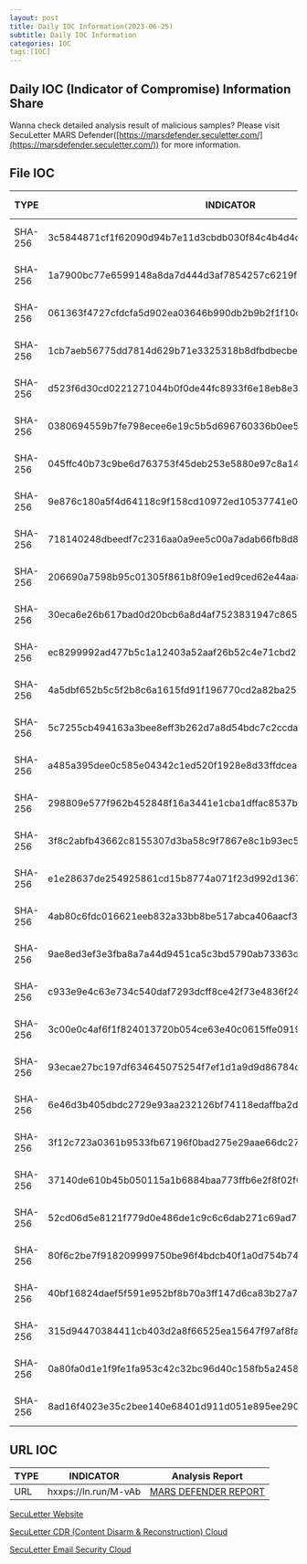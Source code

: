 ```yaml
---
layout: post
title: Daily IOC Information(2023-06-25)
subtitle: Daily IOC Information
categories: IOC
tags:[IOC]
---
```


## **Daily IOC (Indicator of Compromise) Information Share**

Wanna check detailed analysis result of malicious samples? Please visit SecuLetter MARS Defender([https://marsdefender.seculetter.com/](https://marsdefender.seculetter.com/)) for more information.

## File IOC
| TYPE | INDICATOR | Analysis Report |
| --- | --- | --- |
| SHA-256 | 3c5844871cf1f62090d94b7e11d3cbdb030f84c4b4d4d7e69a62e29ccfa878b9 | [MARS DEFENDER REPORT](https://marsdefender.seculetter.com/?hash=3c5844871cf1f62090d94b7e11d3cbdb030f84c4b4d4d7e69a62e29ccfa878b9) |
| SHA-256 | 1a7900bc77e6599148a8da7d444d3af7854257c6219f5f524dc756039d05988e | [MARS DEFENDER REPORT](https://marsdefender.seculetter.com/?hash=1a7900bc77e6599148a8da7d444d3af7854257c6219f5f524dc756039d05988e) |
| SHA-256 | 061363f4727cfdcfa5d902ea03646b990db2b9b2f1f10c4e2a175598093b8db3 | [MARS DEFENDER REPORT](https://marsdefender.seculetter.com/?hash=061363f4727cfdcfa5d902ea03646b990db2b9b2f1f10c4e2a175598093b8db3) |
| SHA-256 | 1cb7aeb56775dd7814d629b71e3325318b8dfbdbecbe62a280b2395f381b5dea | [MARS DEFENDER REPORT](https://marsdefender.seculetter.com/?hash=1cb7aeb56775dd7814d629b71e3325318b8dfbdbecbe62a280b2395f381b5dea) |
| SHA-256 | d523f6d30cd0221271044b0f0de44fc8933f6e18eb8e3a6e010d6ad509372ca3 | [MARS DEFENDER REPORT](https://marsdefender.seculetter.com/?hash=d523f6d30cd0221271044b0f0de44fc8933f6e18eb8e3a6e010d6ad509372ca3) |
| SHA-256 | 0380694559b7fe798ecee6e19c5b5d696760336b0ee5360780b15cfebe0fab8d | [MARS DEFENDER REPORT](https://marsdefender.seculetter.com/?hash=0380694559b7fe798ecee6e19c5b5d696760336b0ee5360780b15cfebe0fab8d) |
| SHA-256 | 045ffc40b73c9be6d763753f45deb253e5880e97c8a1432d3a862b69be472546 | [MARS DEFENDER REPORT](https://marsdefender.seculetter.com/?hash=045ffc40b73c9be6d763753f45deb253e5880e97c8a1432d3a862b69be472546) |
| SHA-256 | 9e876c180a5f4d64118c9f158cd10972ed10537741e0b8f7891cf014e7e6e89d | [MARS DEFENDER REPORT](https://marsdefender.seculetter.com/?hash=9e876c180a5f4d64118c9f158cd10972ed10537741e0b8f7891cf014e7e6e89d) |
| SHA-256 | 718140248dbeedf7c2316aa0a9ee5c00a7adab66fb8d8781dcb153fcbfb1c786 | [MARS DEFENDER REPORT](https://marsdefender.seculetter.com/?hash=718140248dbeedf7c2316aa0a9ee5c00a7adab66fb8d8781dcb153fcbfb1c786) |
| SHA-256 | 206690a7598b95c01305f861b8f09e1ed9ced62e44aa86438449af3a9bcce871 | [MARS DEFENDER REPORT](https://marsdefender.seculetter.com/?hash=206690a7598b95c01305f861b8f09e1ed9ced62e44aa86438449af3a9bcce871) |
| SHA-256 | 30eca6e26b617bad0d20bcb6a8d4af7523831947c865b58773e147fcbe566d26 | [MARS DEFENDER REPORT](https://marsdefender.seculetter.com/?hash=30eca6e26b617bad0d20bcb6a8d4af7523831947c865b58773e147fcbe566d26) |
| SHA-256 | ec8299992ad477b5c1a12403a52aaf26b52c4e71cbd278ab821b76160a7cbe5a | [MARS DEFENDER REPORT](https://marsdefender.seculetter.com/?hash=ec8299992ad477b5c1a12403a52aaf26b52c4e71cbd278ab821b76160a7cbe5a) |
| SHA-256 | 4a5dbf652b5c5f2b8c6a1615fd91f196770cd2a82ba257080a17a864c813cd9d | [MARS DEFENDER REPORT](https://marsdefender.seculetter.com/?hash=4a5dbf652b5c5f2b8c6a1615fd91f196770cd2a82ba257080a17a864c813cd9d) |
| SHA-256 | 5c7255cb494163a3bee8eff3b262d7a8d54bdc7c2ccda3cbb1a5406e67e5e1d9 | [MARS DEFENDER REPORT](https://marsdefender.seculetter.com/?hash=5c7255cb494163a3bee8eff3b262d7a8d54bdc7c2ccda3cbb1a5406e67e5e1d9) |
| SHA-256 | a485a395dee0c585e04342c1ed520f1928e8d33ffdceac29cf689ebed85f2781 | [MARS DEFENDER REPORT](https://marsdefender.seculetter.com/?hash=a485a395dee0c585e04342c1ed520f1928e8d33ffdceac29cf689ebed85f2781) |
| SHA-256 | 298809e577f962b452848f16a3441e1cba1dffac8537b68689e5a3c6fd24b24d | [MARS DEFENDER REPORT](https://marsdefender.seculetter.com/?hash=298809e577f962b452848f16a3441e1cba1dffac8537b68689e5a3c6fd24b24d) |
| SHA-256 | 3f8c2abfb43662c8155307d3ba58c9f7867e8c1b93ec50670e4fc5ef2b6439c8 | [MARS DEFENDER REPORT](https://marsdefender.seculetter.com/?hash=3f8c2abfb43662c8155307d3ba58c9f7867e8c1b93ec50670e4fc5ef2b6439c8) |
| SHA-256 | e1e28637de254925861cd15b8774a071f23d992d1367e6625ab99ea5f5e417d7 | [MARS DEFENDER REPORT](https://marsdefender.seculetter.com/?hash=e1e28637de254925861cd15b8774a071f23d992d1367e6625ab99ea5f5e417d7) |
| SHA-256 | 4ab80c6fdc016621eeb832a33bb8be517abca406aacf3b5d47ee3cabdf0423fe | [MARS DEFENDER REPORT](https://marsdefender.seculetter.com/?hash=4ab80c6fdc016621eeb832a33bb8be517abca406aacf3b5d47ee3cabdf0423fe) |
| SHA-256 | 9ae8ed3ef3e3fba8a7a44d9451ca5c3bd5790ab73363d9c117143966663b2f46 | [MARS DEFENDER REPORT](https://marsdefender.seculetter.com/?hash=9ae8ed3ef3e3fba8a7a44d9451ca5c3bd5790ab73363d9c117143966663b2f46) |
| SHA-256 | c933e9e4c63e734c540daf7293dcff8ce42f73e4836f240d2715ab3b66a68539 | [MARS DEFENDER REPORT](https://marsdefender.seculetter.com/?hash=c933e9e4c63e734c540daf7293dcff8ce42f73e4836f240d2715ab3b66a68539) |
| SHA-256 | 3c00e0c4af6f1f824013720b054ce63e40c0615ffe09198f9bb1f64f582d3325 | [MARS DEFENDER REPORT](https://marsdefender.seculetter.com/?hash=3c00e0c4af6f1f824013720b054ce63e40c0615ffe09198f9bb1f64f582d3325) |
| SHA-256 | 93ecae27bc197df634645075254f7ef1d1a9d9d86784c1e74510e5cd93d2133c | [MARS DEFENDER REPORT](https://marsdefender.seculetter.com/?hash=93ecae27bc197df634645075254f7ef1d1a9d9d86784c1e74510e5cd93d2133c) |
| SHA-256 | 6e46d3b405dbdc2729e93aa232126bf74118edaffba2d63f293a46cab7ce01b1 | [MARS DEFENDER REPORT](https://marsdefender.seculetter.com/?hash=6e46d3b405dbdc2729e93aa232126bf74118edaffba2d63f293a46cab7ce01b1) |
| SHA-256 | 3f12c723a0361b9533fb67196f0bad275e29aae66dc27bcc6a2a361770eeb675 | [MARS DEFENDER REPORT](https://marsdefender.seculetter.com/?hash=3f12c723a0361b9533fb67196f0bad275e29aae66dc27bcc6a2a361770eeb675) |
| SHA-256 | 37140de610b45b050115a1b6884baa773ffb6e2f8f02f090a3834d390bd2f2bb | [MARS DEFENDER REPORT](https://marsdefender.seculetter.com/?hash=37140de610b45b050115a1b6884baa773ffb6e2f8f02f090a3834d390bd2f2bb) |
| SHA-256 | 52cd06d5e8121f779d0e486de1c9c6c6dab271c69ad7661eacc08209ec9403bf | [MARS DEFENDER REPORT](https://marsdefender.seculetter.com/?hash=52cd06d5e8121f779d0e486de1c9c6c6dab271c69ad7661eacc08209ec9403bf) |
| SHA-256 | 80f6c2be7f918209999750be96f4bdcb40f1a0d754b743ce8cab46623f2c0b7c | [MARS DEFENDER REPORT](https://marsdefender.seculetter.com/?hash=80f6c2be7f918209999750be96f4bdcb40f1a0d754b743ce8cab46623f2c0b7c) |
| SHA-256 | 40bf16824daef5f591e952bf8b70a3ff147d6ca83b27a73f0bcc60b86f3a968a | [MARS DEFENDER REPORT](https://marsdefender.seculetter.com/?hash=40bf16824daef5f591e952bf8b70a3ff147d6ca83b27a73f0bcc60b86f3a968a) |
| SHA-256 | 315d94470384411cb403d2a8f66525ea15647f97af8faacd3e9ab65b9389ab10 | [MARS DEFENDER REPORT](https://marsdefender.seculetter.com/?hash=315d94470384411cb403d2a8f66525ea15647f97af8faacd3e9ab65b9389ab10) |
| SHA-256 | 0a80fa0d1e1f9fe1fa953c42c32bc96d40c158fb5a24588bee61ea8146cb9115 | [MARS DEFENDER REPORT](https://marsdefender.seculetter.com/?hash=0a80fa0d1e1f9fe1fa953c42c32bc96d40c158fb5a24588bee61ea8146cb9115) |
| SHA-256 | 8ad16f4023e35c2bee140e68401d911d051e895ee2904fd6dbcbd8a966112330 | [MARS DEFENDER REPORT](https://marsdefender.seculetter.com/?hash=8ad16f4023e35c2bee140e68401d911d051e895ee2904fd6dbcbd8a966112330) |


## URL IOC

| TYPE | INDICATOR | Analysis Report |
| --- | --- | --- |
| URL | hxxps://ln.run/M-vAb | [MARS DEFENDER REPORT](https://marsdefender.seculetter.com/?hash=0a80fa0d1e1f9fe1fa953c42c32bc96d40c158fb5a24588bee61ea8146cb9115) |


[SecuLetter Website](https://global.seculetter.com/)

[SecuLetter CDR (Content Disarm & Reconstruction) Cloud](https://aws.amazon.com/marketplace/pp/prodview-rojjj6xvqijfk)

[SecuLetter Email Security Cloud](https://aws.amazon.com/marketplace/pp/prodview-ndwijdxk7iobk)
